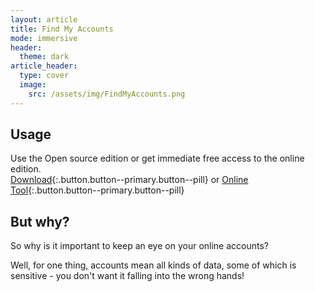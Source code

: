 ```yaml
---
layout: article
title: Find My Accounts
mode: immersive
header:
  theme: dark
article_header:
  type: cover
  image:
    src: /assets/img/FindMyAccounts.png
---
```


## Usage
Use the Open source edition or get immediate free access to the online edition. <br />
[Download](https://github.com/H3nkl3r/FindMyAccounts){:.button.button--primary.button--pill} or [Online Tool](https://app.findmyaccounts.com){:.button.button--primary.button--pill}

## But why?
So why is it important to keep an eye on your online accounts? <br />

Well, for one thing, accounts mean all kinds of data, some of which is sensitive - you don't want it falling into the wrong hands!
